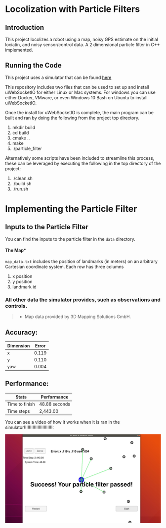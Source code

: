 # Locolization with Particle Filters


## Introduction
This project locolizes a robot using a map, noisy GPS estimate on the initial lociatin, and noisy sensor/control data. A 2 dimensional particle filter in C++ implemented.

## Running the Code
This project uses a simulator that can be found [here](https://github.com/udacity/self-driving-car-sim/releases)

This repository includes two files that can be used to set up and install uWebSocketIO for either Linux or Mac systems. For windows you can use either Docker, VMware, or even Windows 10 Bash on Ubuntu to install uWebSocketIO.

Once the install for uWebSocketIO is complete, the main program can be built and ran by doing the following from the project top directory.

1. mkdir build
2. cd build
3. cmake ..
4. make
5. ./particle_filter

Alternatively some scripts have been included to streamline this process, these can be leveraged by executing the following in the top directory of the project:

1. ./clean.sh
2. ./build.sh
3. ./run.sh

# Implementing the Particle Filter

## Inputs to the Particle Filter
You can find the inputs to the particle filter in the `data` directory.

#### The Map*
`map_data.txt` includes the position of landmarks (in meters) on an arbitrary Cartesian coordinate system. Each row has three columns
1. x position
2. y position
3. landmark id

### All other data the simulator provides, such as observations and controls.

> * Map data provided by 3D Mapping Solutions GmbH.


## Accuracy:

| Dimension     | Error	 |
|---------------|--------|
|x              | 0.119  |
|y              | 0.110  |
|yaw            | 0.004  |


## Performance:

| Stats         | Performance    |
|---------------|----------------|
|Time to finish | 48.88 seconds  |
|Time steps     | 2,443.00       |


You can see a video of how it works when it is ran in the simulator!!!!!!!!!!!!!!!!!!!!!!!:

[![Final result video](./Success_kidnapped_vehicle_project.jpg)](https://www.youtube.com/watch?v=-RZSj1V07jE)
